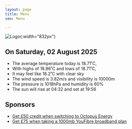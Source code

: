```yaml
---
layout: page
title: Menu
seo: Menu

---
```


![Logo](/images/logo.jpg){:width="832px"}

<!-- weather_marker starts -->
## On Saturday, 02 August 2025

- The average temperature today is 18.71˚C,
- With highs of 18.86˚C and lows of 18.71˚C,
- It may feel like 18.2˚C with clear sky
- The wind speed is 3.82m/s and visibility is 10000m
- The pressure is 1018hPa and humidity is 60%
- The sun will rise at 04:32 and set at 19:56

<!-- weather_marker ends -->

## Sponsors

- [Get £50 credit when switching to Octopus Energy](https://bit.ly/3oD1nnS)
- [Get £75 when taking a 1000mb YouFibre broadband plan](https://aklam.io/91zWhU?)
